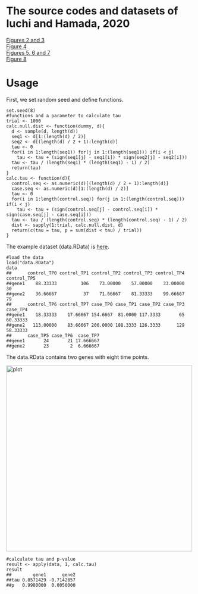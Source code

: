# The source codes and datasets of Iuchi and Hamada, 2020

[Figures 2 and 3](/Figures2and3/)  
[Figure 4](/Figure4/)  
[Figures 5, 6 and 7](/Figures5,6and7.R/)  
[Figure 8](/Figure8.R)

# Usage
First, we set random seed and define functions.
```
set.seed(8)
#functions and a parameter to calculate tau
trial <- 1000
calc.null.dist <- function(dummy, d){
  d <- sample(d, length(d))
  seq1 <- d[1:(length(d) / 2)]
  seq2 <- d[(length(d) / 2 + 1):length(d)]
  tau <- 0
  for(i in 1:length(seq1)) for(j in 1:(length(seq1))) if(i < j)
    tau <- tau + (sign(seq1[j] - seq1[i]) * sign(seq2[j] - seq2[i]))
  tau <- tau / (length(seq1) * (length(seq1) - 1) / 2)
  return(tau)
}
calc.tau <- function(d){
  control.seq <- as.numeric(d)[(length(d) / 2 + 1):length(d)]
  case.seq <- as.numeric(d)[1:(length(d) / 2)]
  tau <- 0
  for(i in 1:length(control.seq)) for(j in 1:(length(control.seq))) if(i < j)
    tau <- tau + (sign(control.seq[j] - control.seq[i]) * sign(case.seq[j] - case.seq[i]))
  tau <- tau / (length(control.seq) * (length(control.seq) - 1) / 2)
  dist <- sapply(1:trial, calc.null.dist, d)
  return(c(tau = tau, p = sum(dist < tau) / trial))
}
```
The example dataset (data.RData) is [here](/data.RData).
```
#load the data
load("data.RData")
data
##      control_TP0 control_TP1 control_TP2 control_TP3 control_TP4 control_TP5
##gene1    88.33333         106    73.00000    57.00000    33.00000          30
##gene2    36.66667          37    71.66667    81.33333    99.66667          79
##      control_TP6 control_TP7 case_TP0 case_TP1 case_TP2 case_TP3 case_TP4
##gene1    18.33333    17.66667 154.6667  81.0000 117.3333       65 60.33333
##gene2   113.00000    83.66667 206.0000 188.3333 126.3333      129 58.33333
##      case_TP5 case_TP6  case_TP7
##gene1       24       21 17.666667
##gene2       23        2  6.666667
```
The data.RData contains two genes with eight time points.

<img src ="https://user-images.githubusercontent.com/2022405/99774217-d96b5480-2b50-11eb-8243-ee6f146dd57e.png" alt="plot" width="500">

```
#calculate tau and p-value
result <- apply(data, 1, calc.tau)
result
##        gene1      gene2
##tau 0.8571429 -0.7142857
##p   0.9980000  0.0050000
```
